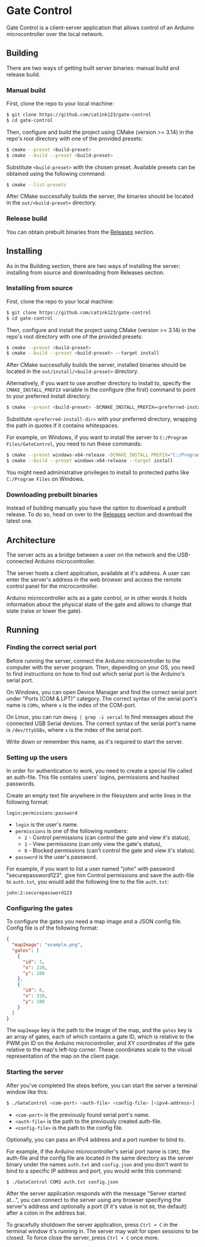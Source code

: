 # Gate Control

Gate Control is a client-server application that allows control of an Arduino microcontroller over the local network.

## Building

There are two ways of getting built server binaries: manual build and release build.

### Manual build

First, clone the repo to your local machine:

```sh
$ git clone https://github.com/catink123/gate-control
$ cd gate-control
```

Then, configure and build the project using CMake (version >= 3.14) in the repo's root directory with one of the provided presets:

```sh
$ cmake --preset <build-preset>
$ cmake --build --preset <build-preset>
```

Substitute `<build-preset>` with the chosen preset. Available presets can be obtained using the following command:

```sh
$ cmake --list-presets
```

After CMake successfully builds the server, the binaries should be located in the `out/<build-preset>` directory.

### Release build

You can obtain prebuilt binaries from the [Releases](https://github.com/catink123/gate-control/releases) section.

## Installing

As in the Building section, there are two ways of installing the server: installing from source and downloading from Releases section.

### Installing from source

First, clone the repo to your local machine:

```sh
$ git clone https://github.com/catink123/gate-control
$ cd gate-control
```

Then, configure and install the project using CMake (version >= 3.14) in the repo's root directory with one of the provided presets:

```sh
$ cmake --preset <build-preset>
$ cmake --build --preset <build-preset> --target install
```

After CMake successfully builds the server, installed binaries should be located in the `out/install/<build-preset>` directory.

Alternatively, if you want to use another directory to install to, specify the `CMAKE_INSTALL_PREFIX` variable in the configure (the first) command to point to your preferred install directory:

```sh
$ cmake --preset <build-preset> -DCMAKE_INSTALL_PREFIX=<preferred-install-dir>
```

Substitute `<preferred-install-dir>` with your preferred directory, wrapping the path in quotes if it contains whitespaces.

For example, on Windows, if you want to install the server to `C:/Program Files/GateControl`, you need to run these commands:

```sh
$ cmake --preset windows-x64-release -DCMAKE_INSTALL_PREFIX="C:/Program Files/GateControl"
$ cmake --build --preset windows-x64-release --target install 
```

You might need administrative privileges to install to protected paths like `C:/Program Files` on Windows.

### Downloading prebuilt binaries

Instead of building manually you have the option to download a prebuilt release. To do so, head on over to the [Releases](https://github.com/catink123/gate-control/releases) section and download the latest one.

## Architecture

The server acts as a bridge between a user on the network and the USB-connected Arduino microcontroller.

The server hosts a client application, available at it's address. A user can enter the server's address in the web browser and access the remote control panel for the microcontroller.

Arduino microcontroller acts as a gate control, or in other words it holds information about the physical state of the gate and allows to change that state (raise or lower the gate).

## Running

### Finding the correct serial port

Before running the server, connect the Arduino microcontroller to the computer with the server program. Then, depending on your OS, you need to find instructions on how to find out which serial port is the Arduino's serial port. 

On Windows, you can open Device Manager and find the correct serial port under "Ports (COM & LPT)" category. The correct syntax of the serial port's name is `COMx`, where `x` is the index of the COM-port.

On Linux, you can run `dmesg | grep -i serial` to find messages about the connected USB Serial devices. The correct syntax of the serial port's name is `/dev/ttyUSBx`, where `x` is the index of the serial port.

Write down or remember this name, as it's required to start the server.

### Setting up the users

In order for authentication to work, you need to create a special file called an auth-file. This file contains users' logins, permissions and hashed passwords.

Create an empty text file anywhere in the filesystem and write lines in the following format:

```
login:permissions:password
```

* `login` is the user's name.
* `permissions` is one of the following numbers:
	* `2` - Control permissions (can control the gate and view it's status),
	* `1` - View permissions (can only view the gate's status),
	* `0` - Blocked permissions (can't control the gate and view it's status).
* `password` is the user's password. 

For example, if you want to list a user named "john" with password "securepassword123", give him Control permissions and save the auth-file to `auth.txt`, you would add the following line to the file `auth.txt`:
```
john:2:securepassword123
```

### Configuring the gates

To configure the gates you need a map image and a JSON config file.
Config file is of the following format:
```json
{
  "mapImage": "example.png",
  "gates": [
    {
      "id": 3,
      "x": 220,
      "y": 100
    },
    {
      "id": 0,
      "x": 320,
      "y": 100
    }
  ]
}
```

The `mapImage` key is the path to the image of the map, and the `gates` key is an array of gates, each of which contains a gate ID, which is relative to the PWM pin ID on the Arduino microcontroller, and XY coordinates of the gate relative to the map's left-top corner. These coordinates scale to the visual representation of the map on the client page.

### Starting the server

After you've completed the steps before, you can start the server a terminal window like this:
```sh
$ ./GateControl <com-port> <auth-file> <config-file> [<ipv4-address>] [<port>]
```
* `<com-port>` is the previously found serial port's name.
* `<auth-file>` is the path to the previously created auth-file.
* `<config-file>` is the path to the config file.

Optionally, you can pass an IPv4 address and a port number to bind to.

For example, if the Arduino microcontroller's serial port name is `COM3`, the auth-file and the config file are located in the same directory as the server binary under the names `auth.txt` and `config.json` and you don't want to bind to a specific IP address and port, you would write this command:
```
$ ./GateControl COM3 auth.txt config.json
```

After the server application responds with the message "Server started at...", you can connect to the server using any browser specifying the server's address and optionally a port (if it's value is not `80`, the default) after a colon in the address bar.

To gracefully shutdown the server application, press `Ctrl + C` in the terminal window it's running in. The server may wait for open sessions to be closed. To force close the server, press `Ctrl + C` once more.
